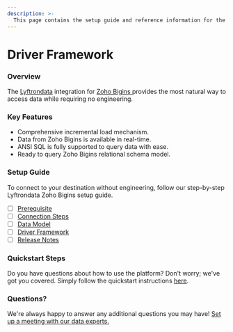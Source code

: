 ```yaml
---
description: >-
  This page contains the setup guide and reference information for the Zoho Bigins source connector.
---
```


# Driver Framework

### Overview

The [Lyftrondata](https://www.lyftrondata.com/) integration for [Zoho Bigins](None)[ ](https://www.lyftrondata.com/integration/zoho-bigins/)provides the most natural way to access data while requiring no engineering.

### Key Features

* Comprehensive incremental load mechanism.
* Data from Zoho Bigins is available in real-time.&#x20;
* ANSI SQL is fully supported to query data with ease.
* Ready to query Zoho Bigins relational schema model.

### Setup Guide

To connect to your destination without engineering, follow our step-by-step Lyftrondata Zoho Bigins setup guide.

* [ ] [Prerequisite](../../business-analytics/zoho-bigins/prerequisite.md)
* [ ] [Connection Steps](../../business-analytics/zoho-bigins/connection-steps.md)
* [ ] [Data Model](../../business-analytics/zoho-bigins/data-model/)
* [ ] [Driver Framework](../../business-analytics/zoho-bigins/driver-framework/)
* [ ] [Release Notes](../../business-analytics/zoho-bigins/release-notes.md)

### Quickstart Steps

Do you have questions about how to use the platform? Don't worry; we've got you covered. Simply follow the quickstart instructions [here](../../../quickstart-steps.md).

### Questions? <a href="#questions" id="questions"></a>

We're always happy to answer any additional questions you may have! [Set up a meeting with our data experts.](https://www.lyftrondata.com/book-a-meeting/)


